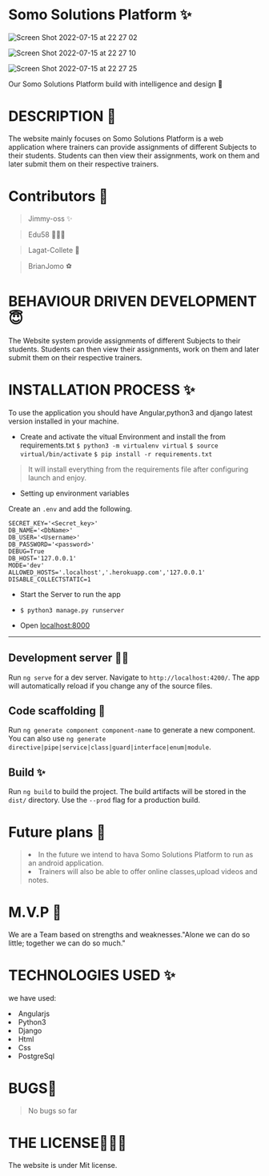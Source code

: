 # Somo Solutions Platform &#10024;
![Screen Shot 2022-07-15 at 22 27 02](https://user-images.githubusercontent.com/62022158/179298477-96ddb909-6d91-4f0f-bf70-7c9cb5ac6c6e.png)

![Screen Shot 2022-07-15 at 22 27 10](https://user-images.githubusercontent.com/62022158/179298736-d34ee512-d3fe-4224-a9db-a4fce6aff102.png)

![Screen Shot 2022-07-15 at 22 27 25](https://user-images.githubusercontent.com/62022158/179298839-4c89e47e-715c-4da1-89f8-62e1d9d0e280.png)


Our Somo Solutions Platform build with intelligence and design 🏫

# DESCRIPTION &#127800;

The website mainly focuses on Somo Solutions Platform is a web application where trainers can provide
assignments of different Subjects to their students. Students can then view their assignments, work on them and later submit them on their respective trainers.   

# Contributors &#129409;

> Jimmy-oss &#10024;

> Edu58 👨🏾‍💻

> Lagat-Collete 🌺

> BrianJomo ⚽

# BEHAVIOUR DRIVEN DEVELOPMENT 😇

The Website system provide assignments of different Subjects to their students. Students can then view their assignments, work on them and later submit them on their respective trainers.   

# INSTALLATION PROCESS ✨

To use the application you should have Angular,python3 and django latest version installed in your machine.

- Create and activate the vitual Environment and install the from requirements.txt
  `$ python3 -m virtualenv virtual`
  `$ source virtual/bin/activate`
  `$ pip install -r requirements.txt`

> It will install everything from the requirements file after configuring launch and enjoy.

- Setting up environment variables

Create an `.env` and add the following.

```
SECRET_KEY='<Secret_key>'
DB_NAME='<DbName>'
DB_USER='<Username>'
DB_PASSWORD='<password>'
DEBUG=True
DB_HOST='127.0.0.1'
MODE='dev'
ALLOWED_HOSTS='.localhost','.herokuapp.com','127.0.0.1'
DISABLE_COLLECTSTATIC=1

```

- Start the Server to run the app
- `$ python3 manage.py runserver`

- Open [localhost:8000](#)

---
## Development server 👨‍💻

Run `ng serve` for a dev server. Navigate to `http://localhost:4200/`. The app will automatically reload if you change any of the source files.

## Code scaffolding &#127800;

Run `ng generate component component-name` to generate a new component. You can also use `ng generate directive|pipe|service|class|guard|interface|enum|module`.

## Build &#10024;

Run `ng build` to build the project. The build artifacts will be stored in the `dist/` directory. Use the `--prod` flag for a production build.

# Future plans 💞️

> <li>In the future we intend to hava Somo Solutions Platform to run as an android application.</li>
> <li> Trainers will also be able to offer online classes,upload videos and notes.</li>

# M.V.P 🤝

We are a Team based on strengths and weaknesses."Alone we can do so little; together we can do so much."

# TECHNOLOGIES USED &#10024;

we have used:
   <li>Angularjs</li>
   <li>Python3</li>
   <li>Django</li>
   <li>Html</li>
   <li>Css</li>
  <li>PostgreSql</li>
  
# BUGS💢

> No bugs so far

# THE LICENSE👨🏾‍⚖️

The website is under Mit license.
